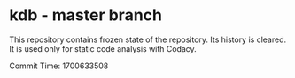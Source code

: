 # kdb - master branch

This repository contains frozen state of the repository.
Its history is cleared. It is used only for static code
analysis with Codacy.

Commit Time: 1700633508